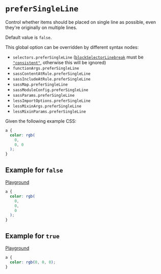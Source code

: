 # `preferSingleLine`

Control whether items should be placed on single line as possible, even they're originally on multiple lines.

Default value is `false`.

This global option can be overridden by different syntax nodes:

- `selectors.preferSingleLine` ([`blockSelectorLinebreak`](./block-selector-linebreak.md) must be [`"consistent"`](./block-selector-linebreak.md#example-for-consistent), otherwise this will be ignored)
- `functionArgs.preferSingleLine`
- `sassContentAtRule.preferSingleLine`
- `sassIncludeAtRule.preferSingleLine`
- `sassMap.preferSingleLine`
- `sassModuleConfig.preferSingleLine`
- `sassParams.preferSingleLine`
- `lessImportOptions.preferSingleLine`
- `lessMixinArgs.preferSingleLine`
- `lessMixinParams.preferSingleLine`

Given the following example CSS:

```css
a {
  color: rgb(
    0,
    0, 0
  );
}
```

## Example for `false`

[Playground](https://malva-play.vercel.app/?code=H4sIAAAAAAAAA0tUqOZSUEjOz8kvslIoSk%2FSAPIUFAx0oJSCAZChac1VywUAA9K0WikAAAA%3D&config=H4sIAAAAAAAAA6vmUlBQKihKTUstCs7MS89J9cnMS1WyUkhLzClO5aoFAEOBhgUfAAAA&syntax=css)

```css
a {
  color: rgb(
    0,
    0,
    0
  );
}
```

## Example for `true`

[Playground](https://malva-play.vercel.app/?code=H4sIAAAAAAAAA0tUqOZSUEjOz8kvslIoSk%2FSAPIUFAx0oJSCAZChac1VywUAA9K0WikAAAA%3D&config=H4sIAAAAAAAAA6vmUlBQKihKTUstCs7MS89J9cnMS1WyUigpKk3lqgUAfjpc%2BR4AAAA%3D&syntax=css)

```css
a {
  color: rgb(0, 0, 0);
}
```
